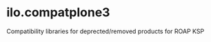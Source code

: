 ilo.compatplone3
================

Compatibility libraries for deprected/removed products for ROAP KSP
